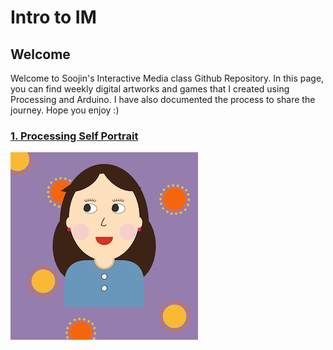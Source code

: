 # Intro to IM

## Welcome

Welcome to Soojin's Interactive Media class Github Repository. In this page, you can find weekly digital artworks and games that I created using Processing and Arduino. I have also documented the process to share the journey. Hope you enjoy :) 

### [1. Processing Self Portrait ](https://github.com/Soojin-Lee0819/IntrotoIM/tree/main/January26)

![alt-text](images/soojinportrait.gif)

                                            
